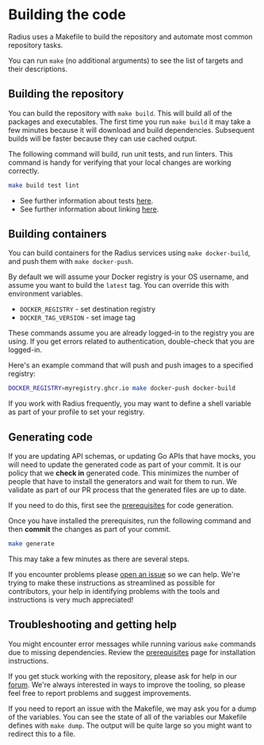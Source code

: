 # Building the code

Radius uses a Makefile to build the repository and automate most common repository tasks.

You can run `make` (no additional arguments) to see the list of targets and their descriptions.

## Building the repository

You can build the repository with `make build`. This will build all of the packages and executables. The first time you run `make build` it may take a few minutes because it will download and build dependencies. Subsequent builds will be faster because they can use cached output.

The following command will build, run unit tests, and run linters. This command is handy for verifying that your local changes are working correctly.

```sh
make build test lint
```

- See further information about tests [here](../contributing-code-tests/).
- See further information about linking [here](../contributing-code-writing/).

## Building containers

You can build containers for the Radius services using `make docker-build`, and push them with `make docker-push`.

By default we will assume your Docker registry is your OS username, and assume you want to build the `latest` tag. You can override this with environment variables.

- `DOCKER_REGISTRY` - set destination registry
- `DOCKER_TAG_VERSION` - set image tag

These commands assume you are already logged-in to the registry you are using. If you get errors related to authentication, double-check that you are logged-in.

Here's an example command that will push and push images to a specified registry:

```sh
DOCKER_REGISTRY=myregistry.ghcr.io make docker-push docker-build
```

If you work with Radius frequently, you may want to define a shell variable as part of your profile to set your registry.

## Generating code

If you are updating API schemas, or updating Go APIs that have mocks, you will need to update the generated code as part of your commit. It is our policy that we **check in** generated code. This minimizes the number of people that have to install the generators and wait for them to run. We validate as part of our PR process that the generated files are up to date. 

If you need to do this, first see the [prerequisites](../contributing-code-prerequisites/) for code generation.

Once you have installed the prerequisites, run the following command and then **commit** the changes as part of your commit.

```sh
make generate
```

This may take a few minutes as there are several steps. 

If you encounter problems please [open an issue](https://github.com/project-radius/radius/issues/new/choose) so we can help. We're trying to make these instructions as streamlined as possible for contributors, your help in identifying problems with the tools and instructions is very much appreciated!


## Troubleshooting and getting help

You might encounter error messages while running various `make` commands due to missing dependencies. Review the [prerequisites](./../contributing-code-prerequisites/) page for installation instructions.

If you get stuck working with the repository, please ask for help in our [forum](https://discordapp.com/channels/1113519723347456110/1115302284356767814). We're always interested in ways to improve the tooling, so please feel free to report problems and suggest improvements.

If you need to report an issue with the Makefile, we may ask you for a dump of the variables. You can see the state of all of the variables our Makefile defines with `make dump`. The output will be quite large so you might want to redirect this to a file.